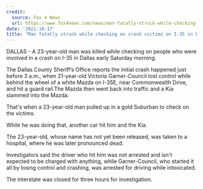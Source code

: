 ```yaml
---
credit:
  source: Fox 4 News
  url: https://www.fox4news.com/news/man-fatally-struck-while-checking-on-crash-victims-on-i-35-in-dallas
date: '2021-10-17'
title: "Man fatally struck while checking on crash victims on I-35 in Dallas"
---
```

DALLAS - A 23-year-old man was killed while checking on people who were involved in a crash on I-35 in Dallas early Saturday morning.

The Dallas County Sheriff’s Office reports the initial crash happened just before 3 a.m., when 21-year-old Victoria Garner-Council lost control while behind the wheel of a white Mazda on I-35E, near Commonwealth Drive, and hit a guard rail.The Mazda then went back into traffic and a Kia slammed into the Mazda.

That's when a 23-year-old man pulled up in a gold Suburban to check on the victims.

While he was doing that, another car hit him and the Kia.

The 23-year-old, whose name has not yet been released, was taken to a hospital, where he was later pronounced dead.

Investigators said the driver who hit him was not arrested and isn't expected to be charged with anything, while Garner-Council, who started it all by losing control and crashing, was arrested for driving while intoxicated.

The interstate was closed for three hours for investigation. 
